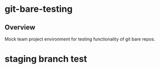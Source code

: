 # git-bare-testing

## Overview
Mock team project environment for testing functionality of git bare repos. 

# staging branch test
